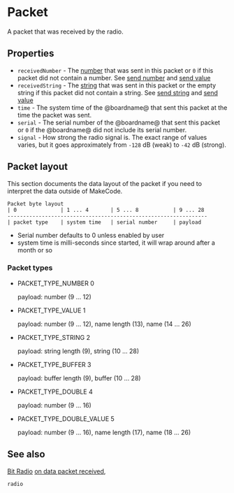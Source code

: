 # Packet

A packet that was received by the radio.

## Properties

* `receivedNumber` - The [number](/types/number) that was sent in this packet or `0` if this packet did not contain a number. See [send number](/reference/radio/send-number) and [send value](/reference/radio/send-value)
* `receivedString` - The [string](/types/string) that was sent in this packet or the empty string if this packet did not contain a string. See [send string](/reference/radio/send-string) and [send value](/reference/radio/send-value)
* `time` - The system time of the @boardname@ that sent this packet at the time the packet was sent.
* `serial` - The serial number of the @boardname@ that sent this packet or `0` if the @boardname@ did not include its serial number.
* `signal` - How strong the radio signal is. The exact range of values varies, but it goes approximately from `-128` dB (weak) to `-42` dB (strong).

## Packet layout

This section documents the data layout of the packet if you need to interpret the data outside of MakeCode.

    Packet byte layout
    | 0              | 1 ... 4       | 5 ... 8           | 9 ... 28
    ----------------------------------------------------------------
    | packet type    | system time   | serial number     | payload

* Serial number defaults to 0 unless enabled by user
* system time is milli-seconds since started, it will wrap around after a month or so

### Packet types

* PACKET_TYPE_NUMBER 0

    payload: number (9 ... 12)


* PACKET_TYPE_VALUE 1

    payload: number (9 ... 12), name length (13), name (14 ... 26)

* PACKET_TYPE_STRING 2

    payload: string length (9), string (10 ... 28)

* PACKET_TYPE_BUFFER 3

    payload: buffer length (9), buffer (10 ... 28)

* PACKET_TYPE_DOUBLE 4

    payload: number (9 ... 16)

* PACKET_TYPE_DOUBLE_VALUE 5

    payload: number (9 ... 16), name length (17), name (18 ... 26)

## See also

[Bit Radio](/reference/radio)
[on data packet received](/reference/radio/on-data-packet-received),

```package
radio
```